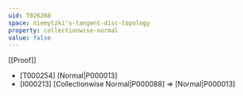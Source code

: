 ```yaml
---
uid: T026268
space: niemytzki's-tangent-disc-topology
property: collectionwise-normal
value: false
---
```

[[Proof]]

* [T000254] [Normal|P000013]
* [I000213] [Collectionwise Normal|P000088] => [Normal|P000013]

